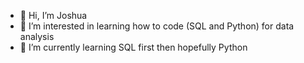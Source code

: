 - 👋 Hi, I’m Joshua
- 👀 I’m interested in learning how to code (SQL and Python) for data analysis
- 🌱 I’m currently learning SQL first then hopefully Python


<!---
Jluna7809/Jluna7809 is a ✨ special ✨ repository because its `README.md` (this file) appears on your GitHub profile.
You can click the Preview link to take a look at your changes.
--->
